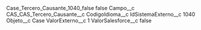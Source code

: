 <?xml version="1.0" encoding="UTF-8"?>
<CustomMetadata xmlns="http://soap.sforce.com/2006/04/metadata" xmlns:xsi="http://www.w3.org/2001/XMLSchema-instance" xmlns:xsd="http://www.w3.org/2001/XMLSchema">
    <label>Case_Tercero_Causante_1040_false</label>
    <protected>false</protected>
    <values>
        <field>Campo__c</field>
        <value xsi:type="xsd:string">CAS_CAS_Tercero_Causante__c</value>
    </values>
    <values>
        <field>CodigoIdioma__c</field>
        <value xsi:nil="true"/>
    </values>
    <values>
        <field>IdSistemaExterno__c</field>
        <value xsi:type="xsd:string">1040</value>
    </values>
    <values>
        <field>Objeto__c</field>
        <value xsi:type="xsd:string">Case</value>
    </values>
    <values>
        <field>ValorExterno__c</field>
        <value xsi:type="xsd:string">1</value>
    </values>
    <values>
        <field>ValorSalesforce__c</field>
        <value xsi:type="xsd:string">false</value>
    </values>
</CustomMetadata>
